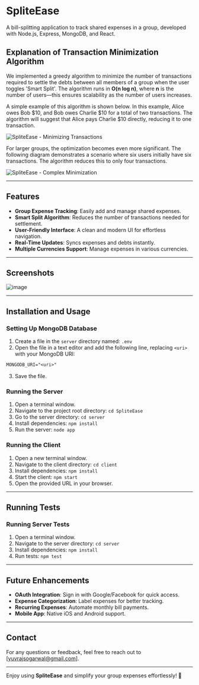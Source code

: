 # SpliteEase

A bill-splitting application to track shared expenses in a group, developed with Node.js, Express, MongoDB, and React.

## Explanation of Transaction Minimization Algorithm

We implemented a greedy algorithm to minimize the number of transactions required to settle the debts between all members of a group when the user toggles 'Smart Split'. The algorithm runs in **O(n log n)**, where **n** is the number of users—this ensures scalability as the number of users increases.

A simple example of this algorithm is shown below. In this example, Alice owes Bob $10, and Bob owes Charlie $10 for a total of two transactions. The algorithm will suggest that Alice pays Charlie $10 directly, reducing it to one transaction.

![SpliteEase - Minimizing Transactions](https://user-images.githubusercontent.com/47993930/193157219-12522cfb-f831-48d3-9140-bf1cab09d3b5.png)

For larger groups, the optimization becomes even more significant. The following diagram demonstrates a scenario where six users initially have six transactions. The algorithm reduces this to only four transactions.

![SpliteEase - Complex Minimization](https://user-images.githubusercontent.com/47993930/193157096-98f00f14-8548-4093-a213-8e8975a6e036.png)

---

## Features

- **Group Expense Tracking**: Easily add and manage shared expenses.
- **Smart Split Algorithm**: Reduces the number of transactions needed for settlement.
- **User-Friendly Interface**: A clean and modern UI for effortless navigation.
- **Real-Time Updates**: Syncs expenses and debts instantly.
- **Multiple Currencies Support**: Manage expenses in various currencies.

---

## Screenshots


![image](https://github.com/user-attachments/assets/321ba2a0-c634-476b-89f2-60426f5303c5)


---

## Installation and Usage

### Setting Up MongoDB Database

1. Create a file in the `server` directory named: `.env`
2. Open the file in a text editor and add the following line, replacing `<uri>` with your MongoDB URI:

```txt
MONGODB_URI="<uri>"
```

3. Save the file.

### Running the Server

1. Open a terminal window.
2. Navigate to the project root directory: `cd SpliteEase`
3. Go to the server directory: `cd server`
4. Install dependencies: `npm install`
5. Run the server: `node app`

### Running the Client

1. Open a new terminal window.
2. Navigate to the client directory: `cd client`
3. Install dependencies: `npm install`
4. Start the client: `npm start`
5. Open the provided URL in your browser.

---

## Running Tests

### Running Server Tests

1. Open a terminal window.
2. Navigate to the server directory: `cd server`
3. Install dependencies: `npm install`
4. Run tests: `npm test`

---

## Future Enhancements

- **OAuth Integration**: Sign in with Google/Facebook for quick access.
- **Expense Categorization**: Label expenses for better tracking.
- **Recurring Expenses**: Automate monthly bill payments.
- **Mobile App**: Native iOS and Android support.

---
## Contact
For any questions or feedback, feel free to reach out to [yuvrajsogarwal@gmail.com].

---

Enjoy using **SpliteEase** and simplify your group expenses effortlessly! 🎉
